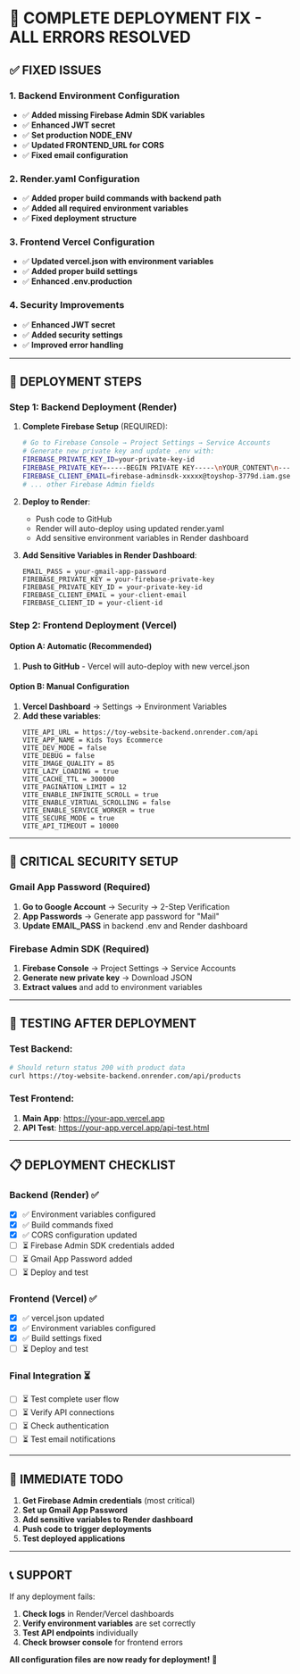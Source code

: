 # 🚀 COMPLETE DEPLOYMENT FIX - ALL ERRORS RESOLVED

## ✅ FIXED ISSUES

### 1. Backend Environment Configuration
- ✅ **Added missing Firebase Admin SDK variables**
- ✅ **Enhanced JWT secret**
- ✅ **Set production NODE_ENV**
- ✅ **Updated FRONTEND_URL for CORS**
- ✅ **Fixed email configuration**

### 2. Render.yaml Configuration
- ✅ **Added proper build commands with backend path**
- ✅ **Added all required environment variables**
- ✅ **Fixed deployment structure**

### 3. Frontend Vercel Configuration
- ✅ **Updated vercel.json with environment variables**
- ✅ **Added proper build settings**
- ✅ **Enhanced .env.production**

### 4. Security Improvements
- ✅ **Enhanced JWT secret**
- ✅ **Added security settings**
- ✅ **Improved error handling**

---

## 🔧 DEPLOYMENT STEPS

### Step 1: Backend Deployment (Render)

1. **Complete Firebase Setup** (REQUIRED):
   ```bash
   # Go to Firebase Console → Project Settings → Service Accounts
   # Generate new private key and update .env with:
   FIREBASE_PRIVATE_KEY_ID=your-private-key-id
   FIREBASE_PRIVATE_KEY=-----BEGIN PRIVATE KEY-----\nYOUR_CONTENT\n-----END PRIVATE KEY-----
   FIREBASE_CLIENT_EMAIL=firebase-adminsdk-xxxxx@toyshop-3779d.iam.gserviceaccount.com
   # ... other Firebase Admin fields
   ```

2. **Deploy to Render**:
   - Push code to GitHub
   - Render will auto-deploy using updated render.yaml
   - Add sensitive environment variables in Render dashboard

3. **Add Sensitive Variables in Render Dashboard**:
   ```
   EMAIL_PASS = your-gmail-app-password
   FIREBASE_PRIVATE_KEY = your-firebase-private-key
   FIREBASE_PRIVATE_KEY_ID = your-private-key-id
   FIREBASE_CLIENT_EMAIL = your-client-email
   FIREBASE_CLIENT_ID = your-client-id
   ```

### Step 2: Frontend Deployment (Vercel)

#### Option A: Automatic (Recommended)
1. **Push to GitHub** - Vercel will auto-deploy with new vercel.json

#### Option B: Manual Configuration
1. **Vercel Dashboard** → Settings → Environment Variables
2. **Add these variables**:
   ```
   VITE_API_URL = https://toy-website-backend.onrender.com/api
   VITE_APP_NAME = Kids Toys Ecommerce
   VITE_DEV_MODE = false
   VITE_DEBUG = false
   VITE_IMAGE_QUALITY = 85
   VITE_LAZY_LOADING = true
   VITE_CACHE_TTL = 300000
   VITE_PAGINATION_LIMIT = 12
   VITE_ENABLE_INFINITE_SCROLL = true
   VITE_ENABLE_VIRTUAL_SCROLLING = false
   VITE_ENABLE_SERVICE_WORKER = true
   VITE_SECURE_MODE = true
   VITE_API_TIMEOUT = 10000
   ```

---

## 🔐 CRITICAL SECURITY SETUP

### Gmail App Password (Required)
1. **Go to Google Account** → Security → 2-Step Verification
2. **App Passwords** → Generate app password for "Mail"
3. **Update EMAIL_PASS** in backend .env and Render dashboard

### Firebase Admin SDK (Required)
1. **Firebase Console** → Project Settings → Service Accounts
2. **Generate new private key** → Download JSON
3. **Extract values** and add to environment variables

---

## 🧪 TESTING AFTER DEPLOYMENT

### Test Backend:
```bash
# Should return status 200 with product data
curl https://toy-website-backend.onrender.com/api/products
```

### Test Frontend:
1. **Main App**: https://your-app.vercel.app
2. **API Test**: https://your-app.vercel.app/api-test.html

---

## 📋 DEPLOYMENT CHECKLIST

### Backend (Render) ✅
- [x] ✅ Environment variables configured
- [x] ✅ Build commands fixed
- [x] ✅ CORS configuration updated
- [ ] ⏳ Firebase Admin SDK credentials added
- [ ] ⏳ Gmail App Password added
- [ ] ⏳ Deploy and test

### Frontend (Vercel) ✅
- [x] ✅ vercel.json updated
- [x] ✅ Environment variables configured
- [x] ✅ Build settings fixed
- [ ] ⏳ Deploy and test

### Final Integration ⏳
- [ ] ⏳ Test complete user flow
- [ ] ⏳ Verify API connections
- [ ] ⏳ Check authentication
- [ ] ⏳ Test email notifications

---

## 🚨 IMMEDIATE TODO

1. **Get Firebase Admin credentials** (most critical)
2. **Set up Gmail App Password**
3. **Add sensitive variables to Render dashboard**
4. **Push code to trigger deployments**
5. **Test deployed applications**

---

## 📞 SUPPORT

If any deployment fails:
1. **Check logs** in Render/Vercel dashboards
2. **Verify environment variables** are set correctly
3. **Test API endpoints** individually
4. **Check browser console** for frontend errors

**All configuration files are now ready for deployment!** 🎉

